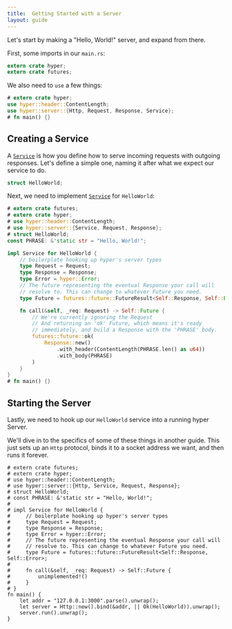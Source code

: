 ```yaml
---
title:  Getting Started with a Server
layout: guide
---
```


Let's start by making a "Hello, World!" server, and expand from there.

First, some imports in our `main.rs`:

```rust
extern crate hyper;
extern crate futures;
```

We also need to `use` a few things:

```rust
# extern crate hyper;
use hyper::header::ContentLength;
use hyper::server::{Http, Request, Response, Service};
# fn main() {}
```

## Creating a Service

A [`Service`][service] is how you define how to serve incoming requests
with outgoing responses. Let's define a simple one, naming it after what
we expect our service to do.

```rust
struct HelloWorld;
```

Next, we need to implement [`Service`][service] for `HelloWorld`:

```rust
# extern crate futures;
# extern crate hyper;
# use hyper::header::ContentLength;
# use hyper::server::{Service, Request, Response};
# struct HelloWorld;
const PHRASE: &'static str = "Hello, World!";

impl Service for HelloWorld {
    // boilerplate hooking up hyper's server types
    type Request = Request;
    type Response = Response;
    type Error = hyper::Error;
    // The future representing the eventual Response your call will
    // resolve to. This can change to whatever Future you need.
    type Future = futures::future::FutureResult<Self::Response, Self::Error>;

    fn call(&self, _req: Request) -> Self::Future {
        // We're currently ignoring the Request
        // And returning an 'ok' Future, which means it's ready
        // immediately, and build a Response with the 'PHRASE' body.
        futures::future::ok(
            Response::new()
                .with_header(ContentLength(PHRASE.len() as u64))
                .with_body(PHRASE)
        )
    }
}
# fn main() {}
```

## Starting the Server

Lastly, we need to hook up our `HelloWorld` service into a running hyper
Server.

We'll dive in to the specifics of some of these things in another guide.
This just sets up an `Http` protocol, binds it to a socket address we
want, and then runs it forever.

```rust,no_run
# extern crate futures;
# extern crate hyper;
# use hyper::header::ContentLength;
# use hyper::server::{Http, Service, Request, Response};
# struct HelloWorld;
# const PHRASE: &'static str = "Hello, World!";
#
# impl Service for HelloWorld {
#     // boilerplate hooking up hyper's server types
#     type Request = Request;
#     type Response = Response;
#     type Error = hyper::Error;
#     // The future representing the eventual Response your call will
#     // resolve to. This can change to whatever Future you need.
#     type Future = futures::future::FutureResult<Self::Response, Self::Error>;
#
#     fn call(&self, _req: Request) -> Self::Future {
#         unimplemented!()
#     }
# }
fn main() {
    let addr = "127.0.0.1:3000".parse().unwrap();
    let server = Http::new().bind(&addr, || Ok(HelloWorld)).unwrap();
    server.run().unwrap();
}
```

[service]: https://docs.rs/tokio-service/*/tokio_service/trait.Service.html

